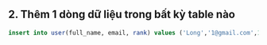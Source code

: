 ## 2. Thêm 1 dòng dữ liệu trong bất kỳ table nào
```sql
insert into user(full_name, email, rank) values ('Long','1@gmail.com',1), ('Linh','2@gmail.com',2), ('Lan','3@gmail.com',2);
```